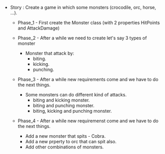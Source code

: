 
 - Story : 
    Create a game in which some monsters (crocodile, orc, horse, ...).

    - Phase_1 - First create the Monster class (with 2 properties HitPoints and AttackDamage)
    - Phase_2 - After a while we need to create let's say 3 types of monster
        - Monster that attack by: 
            - biting.
            - kicking.
            - punching.

    - Phase_3 - After a while new requirements come and we have to do the next things.
        - Some monsters can do different kind of attacks.
            - biting and kicking monster.
            - biting and punching monster.
            - biting, kicking and punching monster.

    - Phase_4 - After a while new requiremenst come and we have to do the next things.
        - Add a new monster that spits - Cobra.
        - Add a new prperty to orc that can spit also.
        - Add other combinations of monsters.
